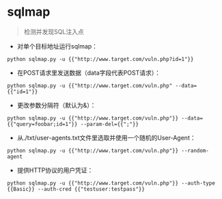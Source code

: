 # sqlmap

> 检测并发现SQL注入点

- 对单个目标地址运行sqlmap：

`python sqlmap.py -u {{"http://www.target.com/vuln.php?id=1"}}`

- 在POST请求里发送数据（data字段代表POST请求）：

`python sqlmap.py -u {{"http://www.target.com/vuln.php" --data={{"id=1"}}`

- 更改参数分隔符（默认为&）：

`python sqlmap.py -u {{"http://www.target.com/vuln.php"}} --data={{"query=foobar;id=1"}} --param-del={{";"}}`

- 从./txt/user-agents.txt文件里选取并使用一个随机的User-Agent：

`python sqlmap.py -u {{"http://www.target.com/vuln.php"}} --random-agent`

- 提供HTTP协议的用户凭证：

`python sqlmap.py -u {{"http://www.target.com/vuln.php"}} --auth-type {{Basic}} --auth-cred {{"testuser:testpass"}}`

[#]: contributors: ([盛曦 姜])
